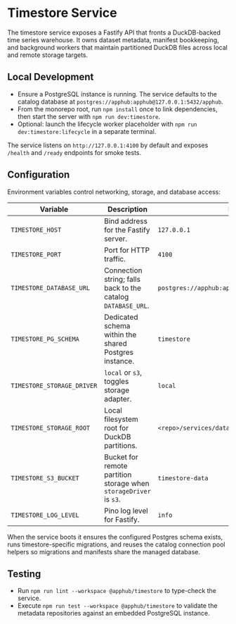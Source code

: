 # Timestore Service

The timestore service exposes a Fastify API that fronts a DuckDB-backed time series warehouse. It owns dataset metadata, manifest bookkeeping, and background workers that maintain partitioned DuckDB files across local and remote storage targets.

## Local Development
- Ensure a PostgreSQL instance is running. The service defaults to the catalog database at `postgres://apphub:apphub@127.0.0.1:5432/apphub`.
- From the monorepo root, run `npm install` once to link dependencies, then start the server with `npm run dev:timestore`.
- Optional: launch the lifecycle worker placeholder with `npm run dev:timestore:lifecycle` in a separate terminal.

The service listens on `http://127.0.0.1:4100` by default and exposes `/health` and `/ready` endpoints for smoke tests.

## Configuration
Environment variables control networking, storage, and database access:

| Variable | Description | Default |
| --- | --- | --- |
| `TIMESTORE_HOST` | Bind address for the Fastify server. | `127.0.0.1` |
| `TIMESTORE_PORT` | Port for HTTP traffic. | `4100` |
| `TIMESTORE_DATABASE_URL` | Connection string; falls back to the catalog `DATABASE_URL`. | `postgres://apphub:apphub@127.0.0.1:5432/apphub` |
| `TIMESTORE_PG_SCHEMA` | Dedicated schema within the shared Postgres instance. | `timestore` |
| `TIMESTORE_STORAGE_DRIVER` | `local` or `s3`, toggles storage adapter. | `local` |
| `TIMESTORE_STORAGE_ROOT` | Local filesystem root for DuckDB partitions. | `<repo>/services/data/timestore` |
| `TIMESTORE_S3_BUCKET` | Bucket for remote partition storage when `storageDriver` is `s3`. | `timestore-data` |
| `TIMESTORE_LOG_LEVEL` | Pino log level for Fastify. | `info` |

When the service boots it ensures the configured Postgres schema exists, runs timestore-specific migrations, and reuses the catalog connection pool helpers so migrations and manifests share the managed database.

## Testing
- Run `npm run lint --workspace @apphub/timestore` to type-check the service.
- Execute `npm run test --workspace @apphub/timestore` to validate the metadata repositories against an embedded PostgreSQL instance.
